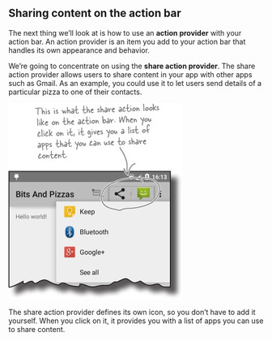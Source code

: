 ## Sharing content on the action bar
The next thing we’ll look at is how to use an **action provider** with your action bar. An action provider is an item you add to your action bar that handles its own appearance and behavior.

We’re going to concentrate on using the **share action provider**. The share action provider allows users to share content in your app with other apps such as Gmail. As an example, you could use it to let users send details of a particular pizza to one of their contacts.

![](.guides/img/38.png)

The share action provider defines its own icon, so you don’t have to add it yourself. When you click on it, it provides you with a list of apps you can use to share content.

